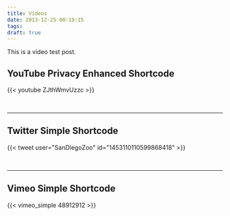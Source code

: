 ```yaml
---
title: Videos
date: 2013-12-25 00:19:15
tags:
draft: true
---
```


This is a video test post.

## YouTube Privacy Enhanced Shortcode

{{< youtube ZJthWmvUzzc >}}

<br>

---
<!--more-->
## Twitter Simple Shortcode

{{< tweet user="SanDiegoZoo" id="1453110110599868418" >}}

<br>

---

## Vimeo Simple Shortcode

{{< vimeo_simple 48912912 >}}

